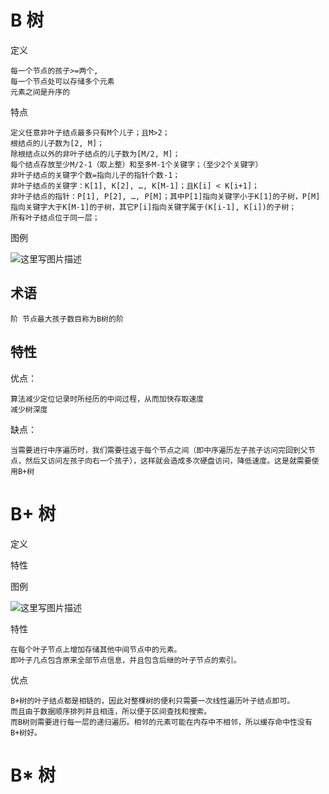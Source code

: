 
# B 树

定义

    每一个节点的孩子>=两个,
    每一个节点处可以存储多个元素
    元素之间是升序的
特点

    定义任意非叶子结点最多只有M个儿子；且M>2；
    根结点的儿子数为[2, M]；
    除根结点以外的非叶子结点的儿子数为[M/2, M]；
    每个结点存放至少M/2-1（取上整）和至多M-1个关键字；（至少2个关键字）
    非叶子结点的关键字个数=指向儿子的指针个数-1；
    非叶子结点的关键字：K[1], K[2], …, K[M-1]；且K[i] < K[i+1]；
    非叶子结点的指针：P[1], P[2], …, P[M]；其中P[1]指向关键字小于K[1]的子树，P[M]指向关键字大于K[M-1]的子树，其它P[i]指向关键字属于(K[i-1], K[i])的子树；
    所有叶子结点位于同一层；

图例

![这里写图片描述](http://img.blog.csdn.net/20180309173832478?watermark/2/text/aHR0cDovL2Jsb2cuY3Nkbi5uZXQvcm9kX2pvaG4=/font/5a6L5L2T/fontsize/400/fill/I0JBQkFCMA==/dissolve/70)

## 术语

    阶 节点最大孩子数目称为B树的阶
    
## 特性

优点：

    算法减少定位记录时所经历的中间过程，从而加快存取速度
    减少树深度
    
缺点：

    当需要进行中序遍历时，我们需要往返于每个节点之间（即中序遍历左子孩子访问完回到父节点，然后又访问左孩子向右一个孩子），这样就会造成多次硬盘访问，降低速度。这是就需要使用B+树
    

# B+ 树

定义


特性

图例

![这里写图片描述](http://img.blog.csdn.net/2018030917413430?watermark/2/text/aHR0cDovL2Jsb2cuY3Nkbi5uZXQvcm9kX2pvaG4=/font/5a6L5L2T/fontsize/400/fill/I0JBQkFCMA==/dissolve/70)


特性

    在每个叶子节点上增加存储其他中间节点中的元素。
    即叶子几点包含原来全部节点信息，并且包含后继的叶子节点的索引。

优点

    B+树的叶子结点都是相链的，因此对整棵树的便利只需要一次线性遍历叶子结点即可。
    而且由于数据顺序排列并且相连，所以便于区间查找和搜索。
    而B树则需要进行每一层的递归遍历。相邻的元素可能在内存中不相邻，所以缓存命中性没有B+树好。
    
# B* 树    


